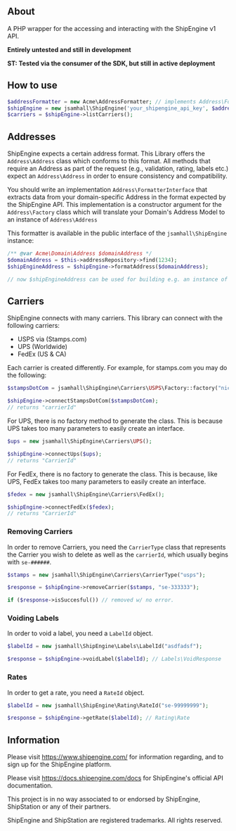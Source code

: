 ## About
A PHP wrapper for the accessing and interacting with the ShipEngine v1 API.

**Entirely untested and still in development**

**ST: Tested via the consumer of the SDK, but still in active deployment**

## How to use
```php
$addressFormatter = new Acme\AddressFormatter; // implements Address\FormatterInterface
$shipEngine = new jsamhall\ShipEngine('your_shipengine_api_key', $addressFormatter);
$carriers = $shipEngine->listCarriers();
```

## Addresses
ShipEngine expects a certain address format. This Library offers the `Address\Address` class which conforms
to this format. All methods that require an Address as part of the request (e.g., validation, rating, labels etc.)
expect an `Address\Address` in order to ensure consistency and compatibility.

You should write an implementation `Address\FormatterInterface` that extracts data from your domain-specific
Address in the format expected by the ShipEngine API. This implementation is a constructor argument for the
`Address\Factory` class which will translate your Domain's Address Model to an instance of `Address\Address`

This formatter is available in the public interface of the `jsamhall\ShipEngine` instance:

```php
/** @var Acme\Domain\Address $domainAddress */
$domainAddress = $this->addressRepository->find(1234);
$shipEngineAddress = $shipEngine->formatAddress($domainAddress);

// now $shipEngineAddress can be used for building e.g. an instance of Labels\Shipment
```

## Carriers
ShipEngine connects with many carriers. This library can connect with the following carriers:

 * USPS via (Stamps.com)
 * UPS (Worldwide)
 * FedEx (US & CA)

Each carrier is created differently. For example, for stamps.com you may do the following:

```php
$stampsDotCom = jsamhall\ShipEngine\Carriers\USPS\Factory::factory("nickname", "username", "password");

$shipEngine->connectStampsDotCom($stampsDotCom);
// returns "carrierId"
```

For UPS, there is no factory method to generate the class. This is because UPS takes too many parameters
to easily create an interface.

```php
$ups = new jsamhall\ShipEngine\Carriers\UPS();

$shipEngine->connectUps($ups);
// returns "CarrierId"
```

For FedEx, there is no factory to generate the class. This is because, like UPS, FedEx takes too many
parameters to easily create an interface.

```php
$fedex = new jsamhall\ShipEngine\Carriers\FedEx();

$shipEngine->connectFedEx($fedex);
// returns "CarrierId"
```

### Removing Carriers
In order to remove Carriers, you need the `CarrierType` class that represents the Carrier you wish to delete
as well as the `carrierId`, which usually begins with `se-######`.

```php
$stamps = new jsamhall\ShipEngine\Carriers\CarrierType("usps");

$response = $shipEngine->removeCarrier($stamps, "se-333333");

if ($response->isSuccesful()) // removed w/ no error.
```

### Voiding Labels
In order to void a label, you need a `LabelId` object.

```php
$labelId = new jsamhall\ShipEngine\Labels\LabelId("asdfadsf");

$response = $shipEngine->voidLabel($labelId); // Labels\VoidResponse
```

### Rates
In order to get a rate, you need a `RateId` object.

```php
$labelId = new jsamhall\ShipEngine\Rating\RateId("se-99999999");

$response = $shipEngine->getRate($labelId); // Rating\Rate
```

## Information
Please visit https://www.shipengine.com/ for information regarding, and to sign up for the ShipEngine platform.

Please visit https://docs.shipengine.com/docs for ShipEngine's official API documentation.

This project is in no way associated to or endorsed by ShipEngine, ShipStation or any of their partners.

ShipEngine and ShipStation are registered trademarks. All rights reserved.

